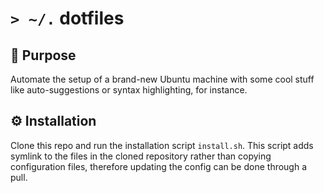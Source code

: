 # `> ~/.` dotfiles

## 🌺 Purpose

Automate the setup of a brand-new Ubuntu machine with some cool stuff like auto-suggestions or syntax highlighting, for
instance.

## ⚙️ Installation

Clone this repo and run the installation script `install.sh`.
This script adds symlink to the files in the cloned repository rather than copying configuration files, therefore
updating the config can be done through a pull.

